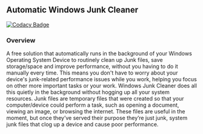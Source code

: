 ## Automatic Windows Junk Cleaner

[![Codacy Badge](https://api.codacy.com/project/badge/Grade/9768a65e95194263a582bba70010f3d9)](https://app.codacy.com/gh/OSCA-Kampala-Chapter/Windows-Junk-Cleaner?utm_source=github.com&utm_medium=referral&utm_content=OSCA-Kampala-Chapter/Windows-Junk-Cleaner&utm_campaign=Badge_Grade_Settings)

### Overview
A free solution that automatically runs in the background of your Windows Operating System Device to routinely clean up Junk files, save storage/space and improve performance, without you having to do it manually every time. This means you don't have to worry about your device's junk-related performance issues while you work, helping you focus on other more important tasks or your work. Windows Junk Cleaner does all this quietly in the background without hogging up all your system resources. Junk files are temporary files that were created so that your computer/device could perform a task, such as opening a document, viewing an image, or browsing the internet. These files are useful in the moment, but once they’ve served their purpose they’re just junk, system junk files that clog up a device and cause poor performance.
